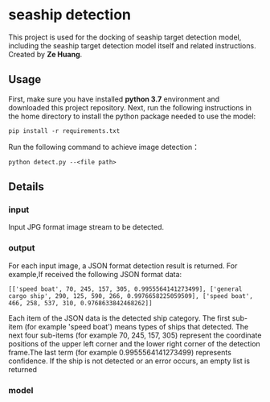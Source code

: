 # seaship detection
This project is used for the docking of seaship target detection model, including the seaship target detection model itself and related instructions.
Created by **Ze Huang**.

## **Usage**
First, make sure you have installed **python 3.7** environment and downloaded this project repository.
Next, run the following instructions in the home directory to install the python package needed to use the model:
```
pip install -r requirements.txt
```
Run the following command to achieve image detection：
```
python detect.py --<file path>
```
## Details
### input
Input JPG format image stream to be detected.
### output
For each input image, a JSON format detection result is returned.
For example,If received the following JSON format data:
```
[['speed boat', 70, 245, 157, 305, 0.9955564141273499], ['general cargo ship', 290, 125, 590, 266, 0.9976658225059509], ['speed boat', 466, 258, 537, 310, 0.9768633842468262]]
```
Each item of the JSON data is the detected ship category.
The first sub-item (for example 'speed boat') means types of ships that detected. The next four sub-items (for example 70, 245, 157, 305) represent the coordinate positions of the upper left corner and the lower right corner of the detection frame.The last term (for example 0.9955564141273499) represents confidence.
If the ship is not detected or an error occurs, an empty list is returned
### model

